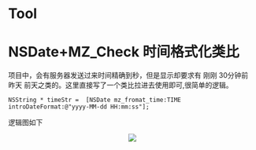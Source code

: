 # Tool
# NSDate+MZ_Check 时间格式化类比

项目中，会有服务器发送过来时间精确到秒，但是显示却要求有 刚刚 30分钟前 昨天 前天之类的。这里直接写了一个类比拉进去使用即可,很简单的逻辑。

```
NSString * timeStr =  [NSDate mz_fromat_time:TIME introDateFormat:@"yyyy-MM-dd HH:mm:ss"];
```

逻辑图如下
<div align=center><img  src="https://github.com/MZChangchun/Tool/image/flowChart.png"/></div>


